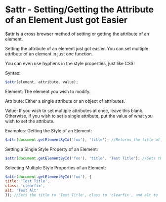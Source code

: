 $attr - Setting/Getting the Attribute of an Element Just got Easier
===============================

$attr is a cross browser method of setting or getting the attribute of an element. 

Setting the attribute of an element just got easier. You can set multiple attribute of an element in just one function.

You can even use hyphens in the style properties, just like CSS!

Syntax:
```javascript
$attr(element, attribute, value); 
```

Element: The element you wish to modify.

Attribute: Either a single attribute or an object of attributes.

Value: If you wish to set multiple attributes at once, leave this blank. Otherwise, if you wish to set a single attribute, put the value of what you wish to set the attribute.

Examples:
Getting the Style of an Element:
```javascript
$attr(document.getElementById('foo'), 'title'); //Returns the title of the ID 'foo'
```

Setting a Single Style Property of an Element:
```javascript
$attr(document.getElementById('foo'), 'title', 'Test Title'); //Sets the title of the ID 'foo' to 'Test Title'
```

Selecting Multiple Style Properties of an Element:
```javascript
$attr(document.getElementById('foo'), {
title: 'Test Title',
class: 'clearfix',
alt: 'Test Alt'
}); //Sets the title to 'Test Title', class to 'clearfix', and alt to 'Test Alt'
```

